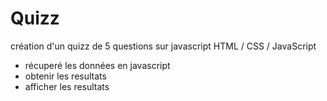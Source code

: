 # Quizz
création d'un quizz de 5 questions sur javascript
HTML / CSS / JavaScript
- récuperé les données en javascript
- obtenir les resultats
- afficher les resultats
